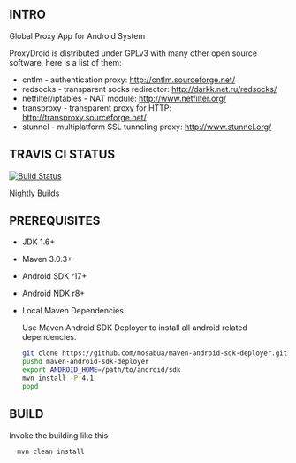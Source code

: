 ## INTRO

Global Proxy App for Android System

ProxyDroid is distributed under GPLv3 with many other open source software, 
here is a list of them:

 * cntlm - authentication proxy: http://cntlm.sourceforge.net/
 * redsocks - transparent socks redirector: http://darkk.net.ru/redsocks/
 * netfilter/iptables - NAT module: http://www.netfilter.org/
 * transproxy - transparent proxy for HTTP: http://transproxy.sourceforge.net/
 * stunnel - multiplatform SSL tunneling proxy: http://www.stunnel.org/

## TRAVIS CI STATUS

[![Build Status](https://secure.travis-ci.org/madeye/proxydroid.png)](http://travis-ci.org/madeye/proxydroid)

[Nightly Builds](http://buildbot.sinaapp.com)

## PREREQUISITES

* JDK 1.6+
* Maven 3.0.3+
* Android SDK r17+
* Android NDK r8+

* Local Maven Dependencies

  Use Maven Android SDK Deployer to install all android related dependencies.

  ```bash
  git clone https://github.com/mosabua/maven-android-sdk-deployer.git 
  pushd maven-android-sdk-deployer
  export ANDROID_HOME=/path/to/android/sdk
  mvn install -P 4.1
  popd
  ```

## BUILD

Invoke the building like this

```bash
  mvn clean install
```
